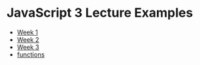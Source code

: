 # JavaScript 3 Lecture Examples

- [Week 1](./week1/README.md)
- [Week 2](./week2/README.md)
- [Week 3](./week3/README.md)
- [functions](./functions/README.md)
